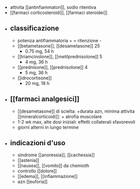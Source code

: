 - attivita [[antinfiammatori]], sodio ritentiva
- [[farmaci corticosteroidi]], [[farmaci steroidei]]
- ## classificazione
	- potenza antifiammatoria + = ritenzione -
	- [[betametasone]], [[desametasone]] 25
		- 0.75 mg, 54 h
	- [[triamcinolone]], [[metilprednisolone]] 5
		- 4 mg, 36 h
	- [[prednisone]], [[prednisolone]] 4
		- 5 mg, 36 h
	- [[idrocortisone]]
		- 20 mg, 18 h
- ## [[farmaci analgesici]]
	- [[desametasone]] di scielta: +durata azn, minima attivita [[mineralcorticoidi]]: + atrofia muscolare
	- 1-2 wk max, alte dosi iniziali: effetti collaterali sfavorevoli
	- giorni alterni in lungo termine
- ## indicazioni d'uso
	- sindrome [[anoressia]], [[cachessia]]
	- [[astenia]]
	- [[nausea]], [[vomito]] da chemioth
	- controllo [[dolore]]
	- [[edema]], [[infiammazione]]
	- azn [[euforia]]